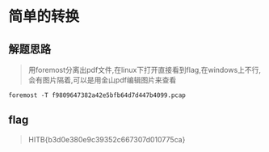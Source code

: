 # 简单的转换

## 解题思路

> 用foremost分离出pdf文件,在linux下打开直接看到flag,在windows上不行,会有图片隔着,可以是用金山pdf编辑图片来查看

```
foremost -T f9809647382a42e5bfb64d7d447b4099.pcap
```

## flag

> HITB{b3d0e380e9c39352c667307d010775ca}
